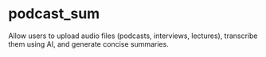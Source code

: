 # podcast_sum
Allow users to upload audio files (podcasts, interviews, lectures), transcribe them using AI, and generate concise summaries.
